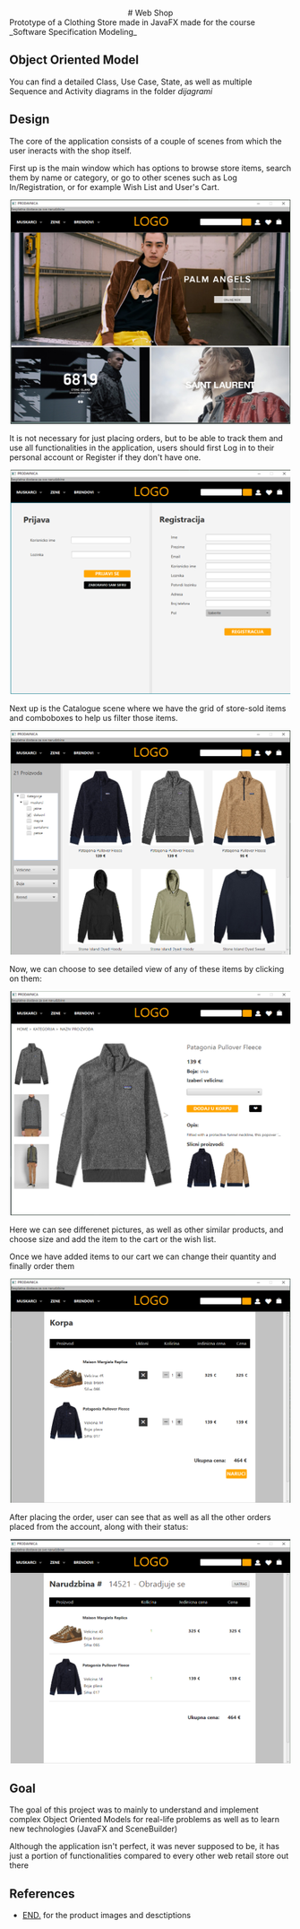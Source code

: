 </br>

<center> # Web Shop </center>
Prototype of a Clothing Store made in JavaFX made for the course _Software Specification Modeling_

## Object Oriented Model

You can find a detailed Class, Use Case, State, as well as multiple Sequence and Activity diagrams in the folder _dijagrami_

## Design

The core of the application consists of a couple of scenes from which the user ineracts with the shop itself.

First up is the main window which has options to browse store items, search them by name or category, or go to other scenes such as Log In/Registration, or for example Wish List and User's Cart.
<center>
<img src="Slike/main.png" width="500" height="400" />
</center>

It is not necessary for just placing orders, but to be able to track them and use all functionalities in the application, users should first Log in to their personal account or Register if they don't have one. 

<center>
<img src="Slike/login.png" width="500" height="400"/>
</center>

Next up is the Catalogue scene where we have the grid of store-sold items and comboboxes to help us filter those items.

<center>
<img src="Slike/catalogue.png" width="500" height="400" />
</center>

Now, we can choose to see detailed view of any of these items by clicking on them:

<center>
<img src="Slike/item.png" width="500" height="400" />
</center>

Here we can see differenet pictures, as well as other similar products, and choose size and add the item to the cart or the wish list.

Once we have added items to our cart we can change their quantity and finally order them

<center>
<img src="Slike/cart.png" width="500" height="400" />
</center>

After placing the order, user can see that as well as all the other orders placed from the account, along with their status:
<center>
<img src="Slike/order.png" width="500" height="400" />
</center>


## Goal 

The goal of this project was to mainly to understand and implement complex Object Oriented Models for real-life problems as well as to learn new technologies (JavaFX and SceneBuilder)

Although the application isn't perfect, it was never supposed to be, it has just a portion of functionalities compared to every other web retail store out there

## References
 - [END.](https://www.endclothing.com/gb/) for the product images and desctiptions

